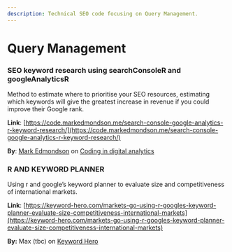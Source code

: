 ```yaml
---
description: Technical SEO code focusing on Query Management.
---
```


# Query Management

### SEO keyword research using searchConsoleR and googleAnalyticsR

Method to estimate where to prioritise your SEO resources, estimating which keywords will give the greatest increase in revenue if you could improve their Google rank.   
  
**Link**: [https://code.markedmondson.me/search-console-google-analytics-r-keyword-research/](https://code.markedmondson.me/search-console-google-analytics-r-keyword-research/)

**By**: [Mark Edmondson](https://twitter.com/holomarked) on [Coding in digital analytics](https://code.markedmondson.me/)



### R AND KEYWORD PLANNER

Using r and google’s keyword planner to evaluate size and competitiveness of international markets.

**Link**: [https://keyword-hero.com/markets-go-using-r-googles-keyword-planner-evaluate-size-competitiveness-international-markets](https://keyword-hero.com/markets-go-using-r-googles-keyword-planner-evaluate-size-competitiveness-international-markets)

**By:** Max  \(tbc\) on [Keyword Hero](%20https://keyword-hero.com/)



